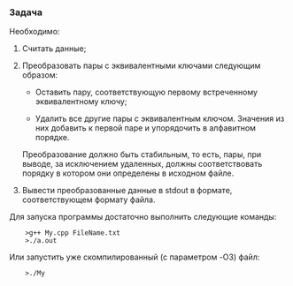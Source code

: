 ### Задача

Необходимо:

1. Считать данные;

2. Преобразовать пары с эквивалентными ключами следующим образом:
    - Оставить пару, соответствующую первому встреченному эквивалентному ключу;
  
    - Удалить все другие пары с эквивалентным ключом. Значения из них добавить к первой паре и упорядочить в алфавитном порядке.

    Преобразование должно быть стабильным, то есть, пары, при выводе, за исключением удаленных, должны соответствовать порядку в котором они определены в исходном файле.

3. Вывести преобразованные данные в stdout в формате, соответствующем формату файла.

Для запуска программы достаточно выполнить следующие команды:

        >g++ My.cpp FileName.txt
        >./a.out 

Или запустить уже скомпилированный (с параметром -O3) файл:

        >./My
